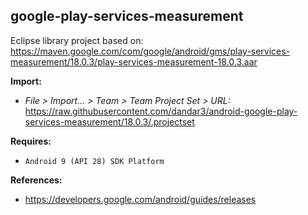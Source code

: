 ## google-play-services-measurement

Eclipse library project based on:<br/>
https://maven.google.com/com/google/android/gms/play-services-measurement/18.0.3/play-services-measurement-18.0.3.aar

**Import:**
- _File > Import... > Team > Team Project Set > URL:_<br/>
  https://raw.githubusercontent.com/dandar3/android-google-play-services-measurement/18.0.3/.projectset

**Requires:**
- `Android 9 (API 28) SDK Platform`

**References:**
- https://developers.google.com/android/guides/releases